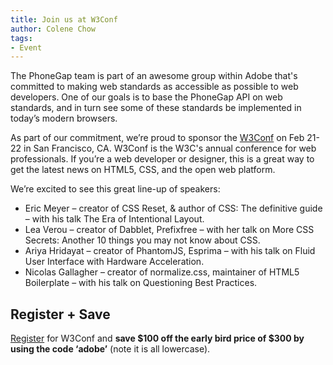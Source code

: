 ```yaml
---
title: Join us at W3Conf
author: Colene Chow
tags:
- Event
---
```


The PhoneGap team is part of an awesome group within Adobe that's committed to making web standards as accessible as possible to web developers. One of our goals is to base the PhoneGap API on web standards, and in turn see some of these standards be implemented in today’s modern browsers.

As part of our commitment, we’re proud to sponsor the [W3Conf](http://www.w3.org/conf/) on Feb 21-22 in San Francisco, CA. W3Conf is the W3C's annual conference for web professionals. If you’re a web developer or designer, this is a great way to get the latest news on HTML5, CSS, and the open web platform.

We’re excited to see this great line-up of speakers:

- Eric Meyer – creator of CSS Reset, &amp; author of CSS: The definitive guide – with his talk The Era of Intentional Layout.
- Lea Verou – creator of Dabblet, Prefixfree – with her talk on More CSS Secrets: Another 10 things you may not know about CSS.
- Ariya Hridayat – creator of PhantomJS, Esprima – with his talk on Fluid User Interface with Hardware Acceleration.
- Nicolas Gallagher – creator of normalize.css, maintainer of HTML5 Boilerplate – with his talk on Questioning Best Practices.

## Register + Save

[Register](http://a3.acteva.com/orderbooking/loadEventRegistration.action?skuId=17163327013B443EEC11C9C8054FD44D%26catalogId=17163327013B4431DBFC59FF1E9D11F0%26catalogGoWord=w3conf%26emailAttendeeId=) for W3Conf and **save $100 off the early bird price of $300 by using the code ‘adobe’** (note it is all lowercase).
